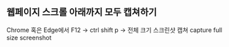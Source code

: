 ---
---

## 웹페이지 스크롤 아래까지 모두 캡쳐하기
Chrome 혹은 Edge에서 F12 -> ctrl shift p -> 전체 크기 스크린샷 캡쳐 capture full size screenshot 
